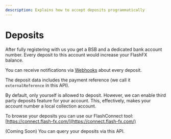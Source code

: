 ```yaml
---
description: Explains how to accept deposits programmatically
---
```


# Deposits

After fully registering with us you get a BSB and a dedicated bank account number. Every deposit to this account would increase your FlashFX balance.

You can receive notifications via [Webhooks](webhooks/webhooks.md) about every deposit.

The deposit data includes the payment reference \(we call it `externalReference` in this API\).

By default, only yourself is allowed to deposit. However, we can enable third party deposits feature for your account. This, effectively, makes your account number a local collection account.

To browse your deposits you can use our FlashConnect tool: [https://connect.flash-fx.com/](https://connect.flash-fx.com/)

\(Coming Soon\) You can query your deposits via this API.

